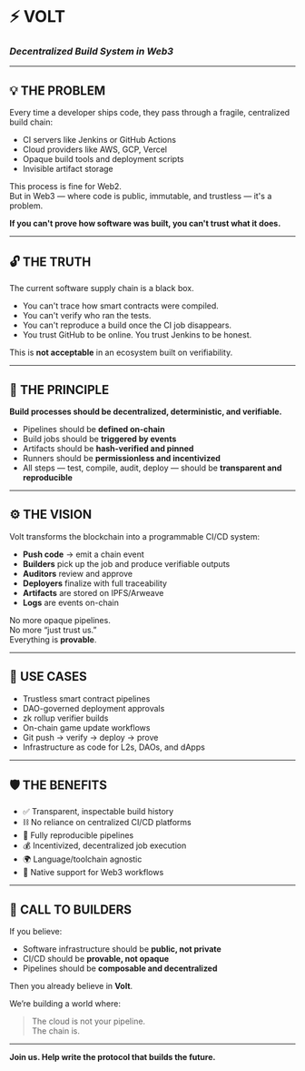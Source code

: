 # ⚡ VOLT  
### *Decentralized Build System in Web3*

---

## 💡 THE PROBLEM

Every time a developer ships code, they pass through a fragile, centralized build chain:

- CI servers like Jenkins or GitHub Actions  
- Cloud providers like AWS, GCP, Vercel  
- Opaque build tools and deployment scripts  
- Invisible artifact storage  

This process is fine for Web2.  
But in Web3 — where code is public, immutable, and trustless — it's a problem.

**If you can't prove how software was built, you can't trust what it does.**

---

## 🔓 THE TRUTH

The current software supply chain is a black box.

- You can't trace how smart contracts were compiled.  
- You can't verify who ran the tests.  
- You can't reproduce a build once the CI job disappears.  
- You trust GitHub to be online. You trust Jenkins to be honest.  

This is **not acceptable** in an ecosystem built on verifiability.

---

## 🚀 THE PRINCIPLE

**Build processes should be decentralized, deterministic, and verifiable.**

- Pipelines should be **defined on-chain**  
- Build jobs should be **triggered by events**  
- Artifacts should be **hash-verified and pinned**  
- Runners should be **permissionless and incentivized**  
- All steps — test, compile, audit, deploy — should be **transparent and reproducible**

---

## ⚙️ THE VISION

Volt transforms the blockchain into a programmable CI/CD system:

- **Push code** → emit a chain event  
- **Builders** pick up the job and produce verifiable outputs  
- **Auditors** review and approve  
- **Deployers** finalize with full traceability  
- **Artifacts** are stored on IPFS/Arweave  
- **Logs** are events on-chain  

No more opaque pipelines.  
No more “just trust us.”  
Everything is **provable**.

---

## 🧩 USE CASES

- Trustless smart contract pipelines  
- DAO-governed deployment approvals  
- zk rollup verifier builds  
- On-chain game update workflows  
- Git push → verify → deploy → prove  
- Infrastructure as code for L2s, DAOs, and dApps

---

## 🛡️ THE BENEFITS

- ✅ Transparent, inspectable build history  
- ⛓️ No reliance on centralized CI/CD platforms  
- 🔁 Fully reproducible pipelines  
- 💰 Incentivized, decentralized job execution  
- 🌍 Language/toolchain agnostic  
- 🧠 Native support for Web3 workflows

---

## 📣 CALL TO BUILDERS

If you believe:

- Software infrastructure should be **public, not private**  
- CI/CD should be **provable, not opaque**  
- Pipelines should be **composable and decentralized**  

Then you already believe in **Volt**.

We’re building a world where:

> The cloud is not your pipeline.  
> The chain is.

---

**Join us. Help write the protocol that builds the future.**
